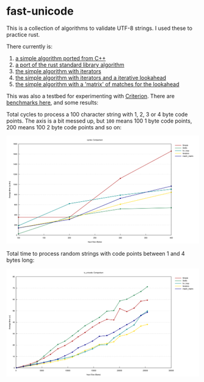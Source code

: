 # fast-unicode

This is a collection of algorithms to validate UTF-8 strings. I used these to practice rust.

There currently is:

1. [a simple algorithm ported from C++](./src/simple.rs)
1. [a port of the rust standard library algorithm](./src/stdlib.rs)
1. [the simple algorithm with iterators](./src/iterators.rs)
1. [the simple algorithm with iterators and a iterative lookahead](./src/for_loop.rs)
1. [the simple algorithm with a 'matrix' of matches for the lookahead](./src/simple.rs)

This was also a testbed for experimenting with [Criterion](https://github.com/bheisler/criterion.rs). 
There are [benchmarks here](./benches/is_unicode.rs), and some results:

Total cycles to process a 100 character string with 1, 2, 3 or 4 byte code points. The axis is a bit messed up, but 
`100` means 100 1 byte code points, 200 means 100 2 byte code points and so on:

![](./images/cycles.svg)

Total time to process random strings with code points between 1 and 4 bytes long:

![](./images/function.svg)
